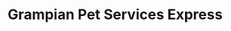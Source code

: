 ---
title: "Grampian Pet Services Express"
url: /aberdeen/grampian-pet-services-express/
shop: Tiere
---